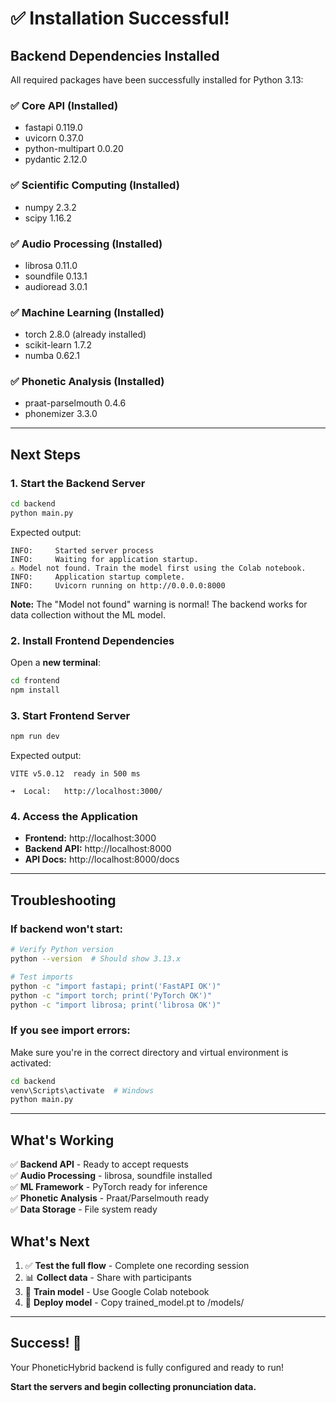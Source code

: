 # ✅ Installation Successful!

## Backend Dependencies Installed

All required packages have been successfully installed for Python 3.13:

### ✅ Core API (Installed)
- fastapi 0.119.0
- uvicorn 0.37.0
- python-multipart 0.0.20
- pydantic 2.12.0

### ✅ Scientific Computing (Installed)
- numpy 2.3.2
- scipy 1.16.2

### ✅ Audio Processing (Installed)
- librosa 0.11.0
- soundfile 0.13.1
- audioread 3.0.1

### ✅ Machine Learning (Installed)
- torch 2.8.0 (already installed)
- scikit-learn 1.7.2
- numba 0.62.1

### ✅ Phonetic Analysis (Installed)
- praat-parselmouth 0.4.6
- phonemizer 3.3.0

---

## Next Steps

### 1. Start the Backend Server

```bash
cd backend
python main.py
```

Expected output:
```
INFO:     Started server process
INFO:     Waiting for application startup.
⚠ Model not found. Train the model first using the Colab notebook.
INFO:     Application startup complete.
INFO:     Uvicorn running on http://0.0.0.0:8000
```

**Note:** The "Model not found" warning is normal! The backend works for data collection without the ML model.

### 2. Install Frontend Dependencies

Open a **new terminal**:

```bash
cd frontend
npm install
```

### 3. Start Frontend Server

```bash
npm run dev
```

Expected output:
```
VITE v5.0.12  ready in 500 ms

➜  Local:   http://localhost:3000/
```

### 4. Access the Application

- **Frontend:** http://localhost:3000
- **Backend API:** http://localhost:8000
- **API Docs:** http://localhost:8000/docs

---

## Troubleshooting

### If backend won't start:

```bash
# Verify Python version
python --version  # Should show 3.13.x

# Test imports
python -c "import fastapi; print('FastAPI OK')"
python -c "import torch; print('PyTorch OK')"
python -c "import librosa; print('librosa OK')"
```

### If you see import errors:

Make sure you're in the correct directory and virtual environment is activated:

```bash
cd backend
venv\Scripts\activate  # Windows
python main.py
```

---

## What's Working

✅ **Backend API** - Ready to accept requests  
✅ **Audio Processing** - librosa, soundfile installed  
✅ **ML Framework** - PyTorch ready for inference  
✅ **Phonetic Analysis** - Praat/Parselmouth ready  
✅ **Data Storage** - File system ready  

## What's Next

1. ✅ **Test the full flow** - Complete one recording session
2. 📊 **Collect data** - Share with participants
3. 🤖 **Train model** - Use Google Colab notebook
4. 🚀 **Deploy model** - Copy trained_model.pt to /models/

---

## Success! 🎉

Your PhoneticHybrid backend is fully configured and ready to run!

**Start the servers and begin collecting pronunciation data.**
